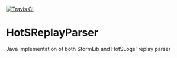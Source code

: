 [![Travis CI](http://travis-ci.org/eivindveg/HotSReplayParser.svg)](http://travis-ci.org/eivindveg/HotSReplayParser)
# HotSReplayParser
Java implementation of both StormLib and HotSLogs' replay parser

